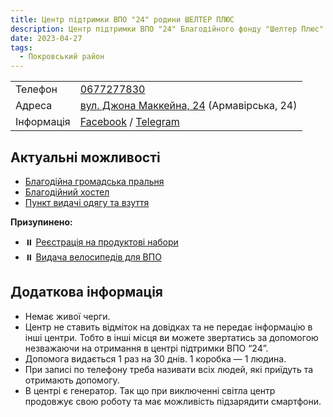 ```yaml
---
title: Центр підтримки ВПО "24" родини ШЕЛТЕР ПЛЮС
description: Центр підтримки ВПО "24" Благодійного фонду "Шелтер Плюс" у Кривому Розі за адресою вулиця Маккейна, 24 
date: 2023-04-27
tags:
  - Покровський район
---
```


<div class="centers--block">

|   |   |
|---|---|
| Телефон  | <a href="tel:0677277830">0677277830</a>   |
|Адреса | [вул. Джона Маккейна, 24](https://goo.gl/maps/LjhkFUZHJuaAuEKt9) (Армавірська, 24)  |
|Інформація  |  [Facebook](https://fb.com/supportcenter24) / [Telegram](https://t.me/centervpo24) |

</div>

## Актуальні можливості 
- [Благодійна громадська пральня](/center/vpo24/pralnya)
- [Благодійний хостел](/center/vpo24/hostel)
- [Пункт видачі одягу та взуття](/center/vpo24/odyag)

**Призупинено:**
- ⏸️ [Реєстрація на продуктові набори](/center/vpo24/reyestraciya)
- ⏸️ [Видача велосипедів для ВПО](https://forms.gle/xWdQzPmk76LYjd357)

## Додаткова інформація
- Немає живої черги.
- Центр не ставить відміток на довідках та не передає інформацію в інші центри. Тобто в інші місця ви можете звертатись за допомогою незважаючи на отримання в центрі підтримки ВПО “24”.
- Допомога видається 1 раз на 30 днів. 1 коробка — 1 людина.
- При записі по телефону треба називати всіх людей, які приїдуть та отримають допомогу.
- В центрі є генератор. Так що при виключенні світла центр продовжує свою роботу та має можливість підзарядити смартфони.